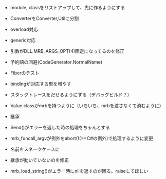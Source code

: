 - module, classをリストアップして、先に作るようにする
* ConverterをConverter,Utilに分割

* overload対応
* generic対応
* 引数がDLL.MRB_ARGS_OPT(4)固定になってるのを修正

* 予約語の回避(CodeGenerator.NormalName)
* Fiberのテスト
* bindingが対応する型を増やす
* スタックトレースをだせるようにする（デバッグビルド？）
- Value classがmrbを持つように（いちいち、mrbを渡さなくて済むように）

- 継承
- Send()がエラーを返した時の処理をちゃんとする
- mrb_funcall_argvが例外をabort()(==C#の例外)で処理するように変更
- 名前をスネークケースに
- 継承が動いていないのを修正

* mrb_load_string()がエラー時にnilを返すのが困る。raiseしてほしい
  